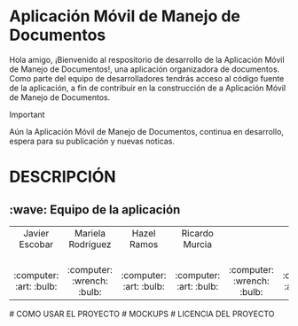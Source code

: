 # Aplicación Móvil de Manejo de Documentos
Hola amigo, ¡Bienvenido al respositorio de desarrollo de la Aplicación Móvil de Manejo de Documentos!, una aplicación organizadora de documentos. Como parte del equipo de desarrolladores tendrás acceso al código fuente de la aplicación, a fin de contribuir en la construcción de a Aplicación Móvil de Manejo de Documentos.

> [!IMPORTANT]
> Aún la Aplicación Móvil de Manejo de Documentos, continua en desarrollo, espera para su publicación y nuevas noticas.

# DESCRIPCIÓN
<h2>:wave: Equipo de la aplicación</h2>
<div style={padding: 10px}>
  <table style={margin: 0 auto}>
  <tr align="center">
    <td>Javier Escobar</td>
    <td>Mariela Rodríguez</td>
    <td>Hazel Ramos</td>
    <td>Ricardo Murcia</td>
     </tr>
    <tr align="center">
    <td><br> :computer: :art: :bulb:</td>
    <td><br> :computer: :wrench: :bulb:</td>
    <td><br>:computer: :art: :bulb:</td>
    <td><br> :computer: :art: :bulb:</td>
    <td><br>:computer: :wrench: :bulb:</td>
    <td><br> :computer: :art: :bulb:</td>
  </tr>
</table>
</div>
# COMO USAR EL PROYECTO
# MOCKUPS
# LICENCIA DEL PROYECTO
